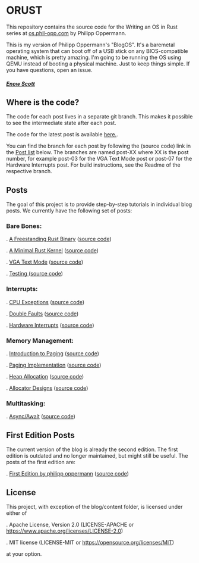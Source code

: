 # ORUST
This repository contains the source code for the Writing an OS in Rust series at <a href="https://os.phil-opp.com/">os.phil-opp.com</a> by Philipp Oppermann.

This is my version of Philipp Oppermann's "BlogOS". It's a baremetal operating system that can boot off of a USB stick on any BIOS-compatible machine, which is pretty amazing. I'm going to be running the OS using QEMU instead of booting a physical machine. Just to keep things simple. If you have questions, open an issue.
##### <a href="https://github.com/Blindspot22">Enow Scott</a>
## Where is the code?

The code for each post lives in a separate git branch. This makes it possible to see the intermediate state after each post.


The code for the latest post is available <a href="https://github.com/Blindspot22/orust/">here.</a>.

You can find the branch for each post by following the (source code) link in the <a href="https://github.com/Blindspot22/orust?tab=readme-ov-file#posts">Post list</a> below. The branches are named post-XX where XX is the post number, for example post-03 for the VGA Text Mode post or post-07 for the Hardware Interrupts post. For build instructions, see the Readme of the respective branch.

## Posts

The goal of this project is to provide step-by-step tutorials in individual blog posts. We currently have the following set of posts:

### Bare Bones:

. <a href="https://os.phil-opp.com/freestanding-rust-binary/">A Freestanding Rust Binary</a> (<a href="https://github.com/Blindspot22/orust">source code</a>)

. <a href="https://os.phil-opp.com/minimal-rust-kernel/">A Minimal Rust Kernel</a> (<a href="https://github.com/Blindspot22/orust">source code</a>)

. <a href="https://os.phil-opp.com/vga-text-mode/">VGA Text Mode</a> (<a href="https://github.com/Blindspot22/orust">source code</a>)

. <a href="https://os.phil-opp.com/testing/">Testing </a> (<a href="https://github.com/Blindspot22/orust">source code</a>)
### Interrupts:

. <a href="https://os.phil-opp.com/cpu-exceptions/">CPU Exceptions</a> (<a href="https://github.com/Blindspot22/orust">source code</a>)

. <a href="https://os.phil-opp.com/double-fault-exceptions/">Double Faults</a> (<a href="https://github.com/Blindspot22/orust">source code</a>)

. <a href="https://os.phil-opp.com/hardware-interrupts/">Hardware Interrupts</a> (<a href="https://github.com/Blindspot22/orust">source code</a>)

### Memory Management:

. <a href="https://os.phil-opp.com/paging-introduction/">Introduction to Paging</a> (<a href="https://github.com/Blindspot22/orust">source code</a>)

. <a href="https://os.phil-opp.com/paging-implementation/">Paging Implementation</a> (<a href="https://github.com/Blindspot22/orust">source code</a>)

. <a href="https://os.phil-opp.com/paging-introduction/">Heap Allocation</a> (<a href="https://github.com/Blindspot22/orust">source code</a>)

. <a href="https://os.phil-opp.com/paging-introduction/">Allocator Designs</a> (<a href="https://github.com/Blindspot22/orust">source code</a>)

### Multitasking:

. <a href="https://os.phil-opp.com/async-await/">Async/Await</a> (<a href="https://github.com/Blindspot22/orust">source code</a>)

## First Edition Posts

The current version of the blog is already the second edition. The first edition is outdated and no longer maintained, but might still be useful. 
The posts of the first edition are:

  . <a href="https://os.phil-opp.com/multiboot-kernel/">First Edition by philipp oppermann</a> (<a href="https://github.com/Blindspot22/orust">source code</a>)

## License

This project, with exception of the blog/content folder, is licensed under either of

  . Apache License, Version 2.0 (LICENSE-APACHE or https://www.apache.org/licenses/LICENSE-2.0)
  
  . MIT license (LICENSE-MIT or https://opensource.org/licenses/MIT)

at your option.
